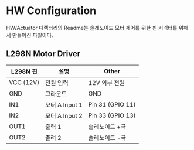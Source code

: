 # HW Configuration
HW/Actuator 디렉터리의 Readme는 솔레노이드 모터 제어를 위한 핀 커넥터를 위해서 만들어진 파일이다.

## L298N Motor Driver
| **L298N 핀**   | **설명**                  | **Other**                  |
|------------------|---------------------------|----------------------------|
| VCC (12V)        | 전원 입력                 | 12V 외부 전원               |
| GND              | 그라운드                  | GND                         |
| IN1              | 모터 A Input 1            | Pin 31 (GPIO 11)           |
| IN2              | 모터 A Input 2            | Pin 33 (GPIO 13)           |
| OUT1             | 출력 1                    | 솔레노이드 +극              |
| OUT2             | 출려 2                    | 솔레노이드 -극              |
